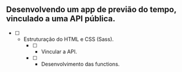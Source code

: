 ## Desenvolvendo um app de previão do tempo, vinculado a uma API pública. 

- [ ] - Estruturação do HTML e CSS (Sass). 
    - [ ] - Vincular a API. 
    - [ ] - Desenvolvimento das functions. 
    